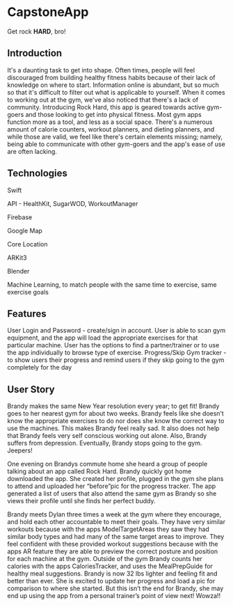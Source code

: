 # CapstoneApp
Get rock **HARD**, bro!

## Introduction
It's a daunting task to get into shape. Often times, people will feel discouraged from building healthy fitness habits because of their lack of knowledge on where to start. Information online is abundant, but so much so that it's difficult to filter out what is applicable to yourself. When it comes to working out at the gym, we've also noticed that there's a lack of community. Introducing Rock Hard, this app is geared towards active gym-goers and those looking to get into physical fitness. Most gym apps function more as a tool, and less as a social space. There's a numerous amount of calorie counters, workout planners, and dieting planners, and while those are valid, we feel like there's certain elements missing; namely, being able to communicate with other gym-goers and the app's ease of use are often lacking.


## Technologies
Swift

API - HealthKit, SugarWOD, WorkoutManager

Firebase

Google Map

Core Location

ARKit3

Blender

Machine Learning, to match people with the same time to exercise, same exercise goals


## Features

User Login and Password - create/sign in account.
User is able to scan gym  equipment, and the app will load the appropriate exercises for that particular machine.
User has the options to find a partner/trainer or to use the app individually to browse type of exercise.
Progress/Skip Gym tracker - to show users their progress and remind users if they skip going to the gym completely for the day

## User Story
Brandy makes the same New Year resolution every year; to get fit! Brandy goes to her nearest gym for about two weeks. Brandy feels like she doesn’t know the appropriate exercises to do nor does she know the correct way to use the machines. This makes Brandy feel really sad. It also does not help that Brandy feels very self conscious working out alone. Also, Brandy suffers from depression. Eventually, Brandy stops going to the gym. Jeepers!


One evening on Brandys commute home she heard a group of people talking about an app called Rock Hard. Brandy quickly got home downloaded the app. She created her profile, plugged in the gym she plans to attend and uploaded her “before”pic for the progress tracker. The app generated a list of users that also attend the same gym as Brandy so she views their profile until she finds her perfect buddy.


Brandy meets Dylan three times a week at the gym where they encourage, and hold each other accountable to meet their goals. They have very similar workouts because with the apps ModelTargetAreas they saw they had similar body types and had many of the same target areas to improve. They feel confident with these provided workout suggestions because with the apps AR feature they are able to preview the correct posture and position for each machine at the gym.  Outside of the gym Brandy counts her calories with the apps CaloriesTracker, and uses the MealPrepGuide for healthy meal suggestions.
Brandy is now 32 lbs lighter and feeling fit and better than ever. She is excited to update her progress and load a pic for comparison to where she started. But this isn’t the end for Brandy, she may end up using the app from a personal trainer’s point of view next! Wowza!!





